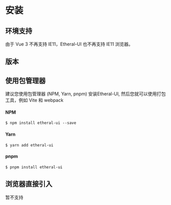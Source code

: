 # 安装

## 环境支持

由于 Vue 3 不再支持 IE11，Etheral-UI 也不再支持 IE11 浏览器。

## 版本



## 使用包管理器

建议您使用包管理器 (NPM, Yarn, pnpm) 安装Etheral-UI, 然后您就可以使用打包工具，例如 Vite 和 webpack

#### NPM

```shell
$ npm install etheral-ui --save
```

#### Yarn

```shell
$ yarn add etheral-ui
```

#### pnpm
```shell
$ pnpm install etheral-ui
```

## 浏览器直接引入

暂不支持

